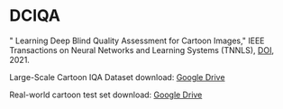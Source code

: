 # DCIQA


" Learning Deep Blind Quality Assessment for Cartoon Images," IEEE Transactions on Neural Networks and Learning Systems (TNNLS), [DOI](https://doi.org/10.1109/TNNLS.2021.3127720), 2021.


Large-Scale Cartoon IQA Dataset download: [Google Drive](https://drive.google.com/file/d/1CTWb-_CB4J6HlG3YR7ymIfKIT70NNFVs/view?usp=sharing)

Real-world cartoon test set download: [Google Drive](https://drive.google.com/file/d/1wiHvwoNm9TLCxpiRQLkMffV7zizeee31/view?usp=sharing)
